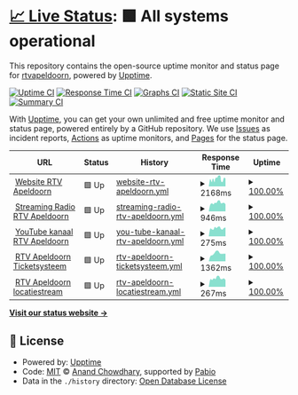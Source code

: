# [📈 Live Status](https://upptime.rtv-apeldoorn.nl): <!--live status--> **🟩 All systems operational**

This repository contains the open-source uptime monitor and status page for [rtvapeldoorn](https://upptime.rtv-apeldoorn.nl), powered by [Upptime](https://github.com/upptime/upptime).

[![Uptime CI](https://github.com/rtvapeldoorn/upptime/workflows/Uptime%20CI/badge.svg)](https://github.com/rtvapeldoorn/upptime/actions?query=workflow%3A%22Uptime+CI%22)
[![Response Time CI](https://github.com/rtvapeldoorn/upptime/workflows/Response%20Time%20CI/badge.svg)](https://github.com/rtvapeldoorn/upptime/actions?query=workflow%3A%22Response+Time+CI%22)
[![Graphs CI](https://github.com/rtvapeldoorn/upptime/workflows/Graphs%20CI/badge.svg)](https://github.com/rtvapeldoorn/upptime/actions?query=workflow%3A%22Graphs+CI%22)
[![Static Site CI](https://github.com/rtvapeldoorn/upptime/workflows/Static%20Site%20CI/badge.svg)](https://github.com/rtvapeldoorn/upptime/actions?query=workflow%3A%22Static+Site+CI%22)
[![Summary CI](https://github.com/rtvapeldoorn/upptime/workflows/Summary%20CI/badge.svg)](https://github.com/rtvapeldoorn/upptime/actions?query=workflow%3A%22Summary+CI%22)

With [Upptime](https://upptime.js.org), you can get your own unlimited and free uptime monitor and status page, powered entirely by a GitHub repository. We use [Issues](https://github.com/rtvapeldoorn/upptime/issues) as incident reports, [Actions](https://github.com/rtvapeldoorn/upptime/actions) as uptime monitors, and [Pages](https://upptime.rtv-apeldoorn.nl) for the status page.

<!--start: status pages-->
<!-- This summary is generated by Upptime (https://github.com/upptime/upptime) -->
<!-- Do not edit this manually, your changes will be overwritten -->
<!-- prettier-ignore -->
| URL | Status | History | Response Time | Uptime |
| --- | ------ | ------- | ------------- | ------ |
| <img alt="" src="https://icons.duckduckgo.com/ip3/www.rtv-apeldoorn.nl.ico" height="13"> [Website RTV Apeldoorn](https://www.rtv-apeldoorn.nl) | 🟩 Up | [website-rtv-apeldoorn.yml](https://github.com/rtvapeldoorn/upptime/commits/HEAD/history/website-rtv-apeldoorn.yml) | <details><summary><img alt="Response time graph" src="./graphs/website-rtv-apeldoorn/response-time-week.png" height="20"> 2168ms</summary><br><a href="https://upptime.rtv-apeldoorn.nl/history/website-rtv-apeldoorn"><img alt="Response time 1889" src="https://img.shields.io/endpoint?url=https%3A%2F%2Fraw.githubusercontent.com%2Frtvapeldoorn%2Fupptime%2FHEAD%2Fapi%2Fwebsite-rtv-apeldoorn%2Fresponse-time.json"></a><br><a href="https://upptime.rtv-apeldoorn.nl/history/website-rtv-apeldoorn"><img alt="24-hour response time 2373" src="https://img.shields.io/endpoint?url=https%3A%2F%2Fraw.githubusercontent.com%2Frtvapeldoorn%2Fupptime%2FHEAD%2Fapi%2Fwebsite-rtv-apeldoorn%2Fresponse-time-day.json"></a><br><a href="https://upptime.rtv-apeldoorn.nl/history/website-rtv-apeldoorn"><img alt="7-day response time 2168" src="https://img.shields.io/endpoint?url=https%3A%2F%2Fraw.githubusercontent.com%2Frtvapeldoorn%2Fupptime%2FHEAD%2Fapi%2Fwebsite-rtv-apeldoorn%2Fresponse-time-week.json"></a><br><a href="https://upptime.rtv-apeldoorn.nl/history/website-rtv-apeldoorn"><img alt="30-day response time 1889" src="https://img.shields.io/endpoint?url=https%3A%2F%2Fraw.githubusercontent.com%2Frtvapeldoorn%2Fupptime%2FHEAD%2Fapi%2Fwebsite-rtv-apeldoorn%2Fresponse-time-month.json"></a><br><a href="https://upptime.rtv-apeldoorn.nl/history/website-rtv-apeldoorn"><img alt="1-year response time 1889" src="https://img.shields.io/endpoint?url=https%3A%2F%2Fraw.githubusercontent.com%2Frtvapeldoorn%2Fupptime%2FHEAD%2Fapi%2Fwebsite-rtv-apeldoorn%2Fresponse-time-year.json"></a></details> | <details><summary><a href="https://upptime.rtv-apeldoorn.nl/history/website-rtv-apeldoorn">100.00%</a></summary><a href="https://upptime.rtv-apeldoorn.nl/history/website-rtv-apeldoorn"><img alt="All-time uptime 100.00%" src="https://img.shields.io/endpoint?url=https%3A%2F%2Fraw.githubusercontent.com%2Frtvapeldoorn%2Fupptime%2FHEAD%2Fapi%2Fwebsite-rtv-apeldoorn%2Fuptime.json"></a><br><a href="https://upptime.rtv-apeldoorn.nl/history/website-rtv-apeldoorn"><img alt="24-hour uptime 100.00%" src="https://img.shields.io/endpoint?url=https%3A%2F%2Fraw.githubusercontent.com%2Frtvapeldoorn%2Fupptime%2FHEAD%2Fapi%2Fwebsite-rtv-apeldoorn%2Fuptime-day.json"></a><br><a href="https://upptime.rtv-apeldoorn.nl/history/website-rtv-apeldoorn"><img alt="7-day uptime 100.00%" src="https://img.shields.io/endpoint?url=https%3A%2F%2Fraw.githubusercontent.com%2Frtvapeldoorn%2Fupptime%2FHEAD%2Fapi%2Fwebsite-rtv-apeldoorn%2Fuptime-week.json"></a><br><a href="https://upptime.rtv-apeldoorn.nl/history/website-rtv-apeldoorn"><img alt="30-day uptime 100.00%" src="https://img.shields.io/endpoint?url=https%3A%2F%2Fraw.githubusercontent.com%2Frtvapeldoorn%2Fupptime%2FHEAD%2Fapi%2Fwebsite-rtv-apeldoorn%2Fuptime-month.json"></a><br><a href="https://upptime.rtv-apeldoorn.nl/history/website-rtv-apeldoorn"><img alt="1-year uptime 100.00%" src="https://img.shields.io/endpoint?url=https%3A%2F%2Fraw.githubusercontent.com%2Frtvapeldoorn%2Fupptime%2FHEAD%2Fapi%2Fwebsite-rtv-apeldoorn%2Fuptime-year.json"></a></details>
| <img alt="" src="https://icons.duckduckgo.com/ip3/streamingradio.rtv-apeldoorn.nl.ico" height="13"> [Streaming Radio RTV Apeldoorn](https://streamingradio.rtv-apeldoorn.nl/login) | 🟩 Up | [streaming-radio-rtv-apeldoorn.yml](https://github.com/rtvapeldoorn/upptime/commits/HEAD/history/streaming-radio-rtv-apeldoorn.yml) | <details><summary><img alt="Response time graph" src="./graphs/streaming-radio-rtv-apeldoorn/response-time-week.png" height="20"> 946ms</summary><br><a href="https://upptime.rtv-apeldoorn.nl/history/streaming-radio-rtv-apeldoorn"><img alt="Response time 896" src="https://img.shields.io/endpoint?url=https%3A%2F%2Fraw.githubusercontent.com%2Frtvapeldoorn%2Fupptime%2FHEAD%2Fapi%2Fstreaming-radio-rtv-apeldoorn%2Fresponse-time.json"></a><br><a href="https://upptime.rtv-apeldoorn.nl/history/streaming-radio-rtv-apeldoorn"><img alt="24-hour response time 886" src="https://img.shields.io/endpoint?url=https%3A%2F%2Fraw.githubusercontent.com%2Frtvapeldoorn%2Fupptime%2FHEAD%2Fapi%2Fstreaming-radio-rtv-apeldoorn%2Fresponse-time-day.json"></a><br><a href="https://upptime.rtv-apeldoorn.nl/history/streaming-radio-rtv-apeldoorn"><img alt="7-day response time 946" src="https://img.shields.io/endpoint?url=https%3A%2F%2Fraw.githubusercontent.com%2Frtvapeldoorn%2Fupptime%2FHEAD%2Fapi%2Fstreaming-radio-rtv-apeldoorn%2Fresponse-time-week.json"></a><br><a href="https://upptime.rtv-apeldoorn.nl/history/streaming-radio-rtv-apeldoorn"><img alt="30-day response time 896" src="https://img.shields.io/endpoint?url=https%3A%2F%2Fraw.githubusercontent.com%2Frtvapeldoorn%2Fupptime%2FHEAD%2Fapi%2Fstreaming-radio-rtv-apeldoorn%2Fresponse-time-month.json"></a><br><a href="https://upptime.rtv-apeldoorn.nl/history/streaming-radio-rtv-apeldoorn"><img alt="1-year response time 896" src="https://img.shields.io/endpoint?url=https%3A%2F%2Fraw.githubusercontent.com%2Frtvapeldoorn%2Fupptime%2FHEAD%2Fapi%2Fstreaming-radio-rtv-apeldoorn%2Fresponse-time-year.json"></a></details> | <details><summary><a href="https://upptime.rtv-apeldoorn.nl/history/streaming-radio-rtv-apeldoorn">100.00%</a></summary><a href="https://upptime.rtv-apeldoorn.nl/history/streaming-radio-rtv-apeldoorn"><img alt="All-time uptime 100.00%" src="https://img.shields.io/endpoint?url=https%3A%2F%2Fraw.githubusercontent.com%2Frtvapeldoorn%2Fupptime%2FHEAD%2Fapi%2Fstreaming-radio-rtv-apeldoorn%2Fuptime.json"></a><br><a href="https://upptime.rtv-apeldoorn.nl/history/streaming-radio-rtv-apeldoorn"><img alt="24-hour uptime 100.00%" src="https://img.shields.io/endpoint?url=https%3A%2F%2Fraw.githubusercontent.com%2Frtvapeldoorn%2Fupptime%2FHEAD%2Fapi%2Fstreaming-radio-rtv-apeldoorn%2Fuptime-day.json"></a><br><a href="https://upptime.rtv-apeldoorn.nl/history/streaming-radio-rtv-apeldoorn"><img alt="7-day uptime 100.00%" src="https://img.shields.io/endpoint?url=https%3A%2F%2Fraw.githubusercontent.com%2Frtvapeldoorn%2Fupptime%2FHEAD%2Fapi%2Fstreaming-radio-rtv-apeldoorn%2Fuptime-week.json"></a><br><a href="https://upptime.rtv-apeldoorn.nl/history/streaming-radio-rtv-apeldoorn"><img alt="30-day uptime 100.00%" src="https://img.shields.io/endpoint?url=https%3A%2F%2Fraw.githubusercontent.com%2Frtvapeldoorn%2Fupptime%2FHEAD%2Fapi%2Fstreaming-radio-rtv-apeldoorn%2Fuptime-month.json"></a><br><a href="https://upptime.rtv-apeldoorn.nl/history/streaming-radio-rtv-apeldoorn"><img alt="1-year uptime 100.00%" src="https://img.shields.io/endpoint?url=https%3A%2F%2Fraw.githubusercontent.com%2Frtvapeldoorn%2Fupptime%2FHEAD%2Fapi%2Fstreaming-radio-rtv-apeldoorn%2Fuptime-year.json"></a></details>
| <img alt="" src="https://icons.duckduckgo.com/ip3/www.youtube.com.ico" height="13"> [YouTube kanaal RTV Apeldoorn](https://www.youtube.com/@rtvapeldoorn/videos) | 🟩 Up | [you-tube-kanaal-rtv-apeldoorn.yml](https://github.com/rtvapeldoorn/upptime/commits/HEAD/history/you-tube-kanaal-rtv-apeldoorn.yml) | <details><summary><img alt="Response time graph" src="./graphs/you-tube-kanaal-rtv-apeldoorn/response-time-week.png" height="20"> 275ms</summary><br><a href="https://upptime.rtv-apeldoorn.nl/history/you-tube-kanaal-rtv-apeldoorn"><img alt="Response time 261" src="https://img.shields.io/endpoint?url=https%3A%2F%2Fraw.githubusercontent.com%2Frtvapeldoorn%2Fupptime%2FHEAD%2Fapi%2Fyou-tube-kanaal-rtv-apeldoorn%2Fresponse-time.json"></a><br><a href="https://upptime.rtv-apeldoorn.nl/history/you-tube-kanaal-rtv-apeldoorn"><img alt="24-hour response time 352" src="https://img.shields.io/endpoint?url=https%3A%2F%2Fraw.githubusercontent.com%2Frtvapeldoorn%2Fupptime%2FHEAD%2Fapi%2Fyou-tube-kanaal-rtv-apeldoorn%2Fresponse-time-day.json"></a><br><a href="https://upptime.rtv-apeldoorn.nl/history/you-tube-kanaal-rtv-apeldoorn"><img alt="7-day response time 275" src="https://img.shields.io/endpoint?url=https%3A%2F%2Fraw.githubusercontent.com%2Frtvapeldoorn%2Fupptime%2FHEAD%2Fapi%2Fyou-tube-kanaal-rtv-apeldoorn%2Fresponse-time-week.json"></a><br><a href="https://upptime.rtv-apeldoorn.nl/history/you-tube-kanaal-rtv-apeldoorn"><img alt="30-day response time 261" src="https://img.shields.io/endpoint?url=https%3A%2F%2Fraw.githubusercontent.com%2Frtvapeldoorn%2Fupptime%2FHEAD%2Fapi%2Fyou-tube-kanaal-rtv-apeldoorn%2Fresponse-time-month.json"></a><br><a href="https://upptime.rtv-apeldoorn.nl/history/you-tube-kanaal-rtv-apeldoorn"><img alt="1-year response time 261" src="https://img.shields.io/endpoint?url=https%3A%2F%2Fraw.githubusercontent.com%2Frtvapeldoorn%2Fupptime%2FHEAD%2Fapi%2Fyou-tube-kanaal-rtv-apeldoorn%2Fresponse-time-year.json"></a></details> | <details><summary><a href="https://upptime.rtv-apeldoorn.nl/history/you-tube-kanaal-rtv-apeldoorn">100.00%</a></summary><a href="https://upptime.rtv-apeldoorn.nl/history/you-tube-kanaal-rtv-apeldoorn"><img alt="All-time uptime 100.00%" src="https://img.shields.io/endpoint?url=https%3A%2F%2Fraw.githubusercontent.com%2Frtvapeldoorn%2Fupptime%2FHEAD%2Fapi%2Fyou-tube-kanaal-rtv-apeldoorn%2Fuptime.json"></a><br><a href="https://upptime.rtv-apeldoorn.nl/history/you-tube-kanaal-rtv-apeldoorn"><img alt="24-hour uptime 100.00%" src="https://img.shields.io/endpoint?url=https%3A%2F%2Fraw.githubusercontent.com%2Frtvapeldoorn%2Fupptime%2FHEAD%2Fapi%2Fyou-tube-kanaal-rtv-apeldoorn%2Fuptime-day.json"></a><br><a href="https://upptime.rtv-apeldoorn.nl/history/you-tube-kanaal-rtv-apeldoorn"><img alt="7-day uptime 100.00%" src="https://img.shields.io/endpoint?url=https%3A%2F%2Fraw.githubusercontent.com%2Frtvapeldoorn%2Fupptime%2FHEAD%2Fapi%2Fyou-tube-kanaal-rtv-apeldoorn%2Fuptime-week.json"></a><br><a href="https://upptime.rtv-apeldoorn.nl/history/you-tube-kanaal-rtv-apeldoorn"><img alt="30-day uptime 100.00%" src="https://img.shields.io/endpoint?url=https%3A%2F%2Fraw.githubusercontent.com%2Frtvapeldoorn%2Fupptime%2FHEAD%2Fapi%2Fyou-tube-kanaal-rtv-apeldoorn%2Fuptime-month.json"></a><br><a href="https://upptime.rtv-apeldoorn.nl/history/you-tube-kanaal-rtv-apeldoorn"><img alt="1-year uptime 100.00%" src="https://img.shields.io/endpoint?url=https%3A%2F%2Fraw.githubusercontent.com%2Frtvapeldoorn%2Fupptime%2FHEAD%2Fapi%2Fyou-tube-kanaal-rtv-apeldoorn%2Fuptime-year.json"></a></details>
| <img alt="" src="https://icons.duckduckgo.com/ip3/storing.rtv-apeldoorn.nl.ico" height="13"> [RTV Apeldoorn Ticketsysteem](https://storing.rtv-apeldoorn.nl) | 🟩 Up | [rtv-apeldoorn-ticketsysteem.yml](https://github.com/rtvapeldoorn/upptime/commits/HEAD/history/rtv-apeldoorn-ticketsysteem.yml) | <details><summary><img alt="Response time graph" src="./graphs/rtv-apeldoorn-ticketsysteem/response-time-week.png" height="20"> 1362ms</summary><br><a href="https://upptime.rtv-apeldoorn.nl/history/rtv-apeldoorn-ticketsysteem"><img alt="Response time 1267" src="https://img.shields.io/endpoint?url=https%3A%2F%2Fraw.githubusercontent.com%2Frtvapeldoorn%2Fupptime%2FHEAD%2Fapi%2Frtv-apeldoorn-ticketsysteem%2Fresponse-time.json"></a><br><a href="https://upptime.rtv-apeldoorn.nl/history/rtv-apeldoorn-ticketsysteem"><img alt="24-hour response time 1329" src="https://img.shields.io/endpoint?url=https%3A%2F%2Fraw.githubusercontent.com%2Frtvapeldoorn%2Fupptime%2FHEAD%2Fapi%2Frtv-apeldoorn-ticketsysteem%2Fresponse-time-day.json"></a><br><a href="https://upptime.rtv-apeldoorn.nl/history/rtv-apeldoorn-ticketsysteem"><img alt="7-day response time 1362" src="https://img.shields.io/endpoint?url=https%3A%2F%2Fraw.githubusercontent.com%2Frtvapeldoorn%2Fupptime%2FHEAD%2Fapi%2Frtv-apeldoorn-ticketsysteem%2Fresponse-time-week.json"></a><br><a href="https://upptime.rtv-apeldoorn.nl/history/rtv-apeldoorn-ticketsysteem"><img alt="30-day response time 1267" src="https://img.shields.io/endpoint?url=https%3A%2F%2Fraw.githubusercontent.com%2Frtvapeldoorn%2Fupptime%2FHEAD%2Fapi%2Frtv-apeldoorn-ticketsysteem%2Fresponse-time-month.json"></a><br><a href="https://upptime.rtv-apeldoorn.nl/history/rtv-apeldoorn-ticketsysteem"><img alt="1-year response time 1267" src="https://img.shields.io/endpoint?url=https%3A%2F%2Fraw.githubusercontent.com%2Frtvapeldoorn%2Fupptime%2FHEAD%2Fapi%2Frtv-apeldoorn-ticketsysteem%2Fresponse-time-year.json"></a></details> | <details><summary><a href="https://upptime.rtv-apeldoorn.nl/history/rtv-apeldoorn-ticketsysteem">100.00%</a></summary><a href="https://upptime.rtv-apeldoorn.nl/history/rtv-apeldoorn-ticketsysteem"><img alt="All-time uptime 100.00%" src="https://img.shields.io/endpoint?url=https%3A%2F%2Fraw.githubusercontent.com%2Frtvapeldoorn%2Fupptime%2FHEAD%2Fapi%2Frtv-apeldoorn-ticketsysteem%2Fuptime.json"></a><br><a href="https://upptime.rtv-apeldoorn.nl/history/rtv-apeldoorn-ticketsysteem"><img alt="24-hour uptime 100.00%" src="https://img.shields.io/endpoint?url=https%3A%2F%2Fraw.githubusercontent.com%2Frtvapeldoorn%2Fupptime%2FHEAD%2Fapi%2Frtv-apeldoorn-ticketsysteem%2Fuptime-day.json"></a><br><a href="https://upptime.rtv-apeldoorn.nl/history/rtv-apeldoorn-ticketsysteem"><img alt="7-day uptime 100.00%" src="https://img.shields.io/endpoint?url=https%3A%2F%2Fraw.githubusercontent.com%2Frtvapeldoorn%2Fupptime%2FHEAD%2Fapi%2Frtv-apeldoorn-ticketsysteem%2Fuptime-week.json"></a><br><a href="https://upptime.rtv-apeldoorn.nl/history/rtv-apeldoorn-ticketsysteem"><img alt="30-day uptime 100.00%" src="https://img.shields.io/endpoint?url=https%3A%2F%2Fraw.githubusercontent.com%2Frtvapeldoorn%2Fupptime%2FHEAD%2Fapi%2Frtv-apeldoorn-ticketsysteem%2Fuptime-month.json"></a><br><a href="https://upptime.rtv-apeldoorn.nl/history/rtv-apeldoorn-ticketsysteem"><img alt="1-year uptime 100.00%" src="https://img.shields.io/endpoint?url=https%3A%2F%2Fraw.githubusercontent.com%2Frtvapeldoorn%2Fupptime%2FHEAD%2Fapi%2Frtv-apeldoorn-ticketsysteem%2Fuptime-year.json"></a></details>
| <img alt="" src="https://icons.duckduckgo.com/ip3/95.97.176.18.ico" height="13"> [RTV Apeldoorn locatiestream](http://95.97.176.18:4000/status.xsl) | 🟩 Up | [rtv-apeldoorn-locatiestream.yml](https://github.com/rtvapeldoorn/upptime/commits/HEAD/history/rtv-apeldoorn-locatiestream.yml) | <details><summary><img alt="Response time graph" src="./graphs/rtv-apeldoorn-locatiestream/response-time-week.png" height="20"> 267ms</summary><br><a href="https://upptime.rtv-apeldoorn.nl/history/rtv-apeldoorn-locatiestream"><img alt="Response time 257" src="https://img.shields.io/endpoint?url=https%3A%2F%2Fraw.githubusercontent.com%2Frtvapeldoorn%2Fupptime%2FHEAD%2Fapi%2Frtv-apeldoorn-locatiestream%2Fresponse-time.json"></a><br><a href="https://upptime.rtv-apeldoorn.nl/history/rtv-apeldoorn-locatiestream"><img alt="24-hour response time 240" src="https://img.shields.io/endpoint?url=https%3A%2F%2Fraw.githubusercontent.com%2Frtvapeldoorn%2Fupptime%2FHEAD%2Fapi%2Frtv-apeldoorn-locatiestream%2Fresponse-time-day.json"></a><br><a href="https://upptime.rtv-apeldoorn.nl/history/rtv-apeldoorn-locatiestream"><img alt="7-day response time 267" src="https://img.shields.io/endpoint?url=https%3A%2F%2Fraw.githubusercontent.com%2Frtvapeldoorn%2Fupptime%2FHEAD%2Fapi%2Frtv-apeldoorn-locatiestream%2Fresponse-time-week.json"></a><br><a href="https://upptime.rtv-apeldoorn.nl/history/rtv-apeldoorn-locatiestream"><img alt="30-day response time 257" src="https://img.shields.io/endpoint?url=https%3A%2F%2Fraw.githubusercontent.com%2Frtvapeldoorn%2Fupptime%2FHEAD%2Fapi%2Frtv-apeldoorn-locatiestream%2Fresponse-time-month.json"></a><br><a href="https://upptime.rtv-apeldoorn.nl/history/rtv-apeldoorn-locatiestream"><img alt="1-year response time 257" src="https://img.shields.io/endpoint?url=https%3A%2F%2Fraw.githubusercontent.com%2Frtvapeldoorn%2Fupptime%2FHEAD%2Fapi%2Frtv-apeldoorn-locatiestream%2Fresponse-time-year.json"></a></details> | <details><summary><a href="https://upptime.rtv-apeldoorn.nl/history/rtv-apeldoorn-locatiestream">100.00%</a></summary><a href="https://upptime.rtv-apeldoorn.nl/history/rtv-apeldoorn-locatiestream"><img alt="All-time uptime 100.00%" src="https://img.shields.io/endpoint?url=https%3A%2F%2Fraw.githubusercontent.com%2Frtvapeldoorn%2Fupptime%2FHEAD%2Fapi%2Frtv-apeldoorn-locatiestream%2Fuptime.json"></a><br><a href="https://upptime.rtv-apeldoorn.nl/history/rtv-apeldoorn-locatiestream"><img alt="24-hour uptime 100.00%" src="https://img.shields.io/endpoint?url=https%3A%2F%2Fraw.githubusercontent.com%2Frtvapeldoorn%2Fupptime%2FHEAD%2Fapi%2Frtv-apeldoorn-locatiestream%2Fuptime-day.json"></a><br><a href="https://upptime.rtv-apeldoorn.nl/history/rtv-apeldoorn-locatiestream"><img alt="7-day uptime 100.00%" src="https://img.shields.io/endpoint?url=https%3A%2F%2Fraw.githubusercontent.com%2Frtvapeldoorn%2Fupptime%2FHEAD%2Fapi%2Frtv-apeldoorn-locatiestream%2Fuptime-week.json"></a><br><a href="https://upptime.rtv-apeldoorn.nl/history/rtv-apeldoorn-locatiestream"><img alt="30-day uptime 100.00%" src="https://img.shields.io/endpoint?url=https%3A%2F%2Fraw.githubusercontent.com%2Frtvapeldoorn%2Fupptime%2FHEAD%2Fapi%2Frtv-apeldoorn-locatiestream%2Fuptime-month.json"></a><br><a href="https://upptime.rtv-apeldoorn.nl/history/rtv-apeldoorn-locatiestream"><img alt="1-year uptime 100.00%" src="https://img.shields.io/endpoint?url=https%3A%2F%2Fraw.githubusercontent.com%2Frtvapeldoorn%2Fupptime%2FHEAD%2Fapi%2Frtv-apeldoorn-locatiestream%2Fuptime-year.json"></a></details>

<!--end: status pages-->

[**Visit our status website →**](https://upptime.rtv-apeldoorn.nl)

## 📄 License

- Powered by: [Upptime](https://github.com/upptime/upptime)
- Code: [MIT](./LICENSE) © [Anand Chowdhary](https://anandchowdhary.com), supported by [Pabio](https://pabio.com)
- Data in the `./history` directory: [Open Database License](https://opendatacommons.org/licenses/odbl/1-0/)
